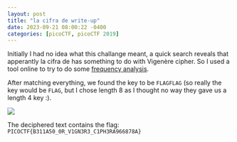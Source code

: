 ```yaml
---
layout: post
title: "la cifra de write-up"
date: 2023-09-21 08:00:22 -0400
categories: [picoCTF, picoCTF 2019]
---
```


Initially I had no idea what this challange meant, a quick search reveals that apperantly
la cifra de has something to do with Vigenère cipher. So I used a tool online to try to do
some [frequency analysis](https://www.cryptool.org/en/cto/vigenerebreak).

After matching everything, we found the key to be `FLAGFLAG` (so really the key would be `FLAG`, but I chose length 8 as I thought
no way they gave us a length 4 key :).

![](https://i.imgur.com/bbm6mTJ.png)

The deciphered text contains the flag: `PICOCTF{B311A50_0R_V1GN3R3_C1PH3RA966878A}`
